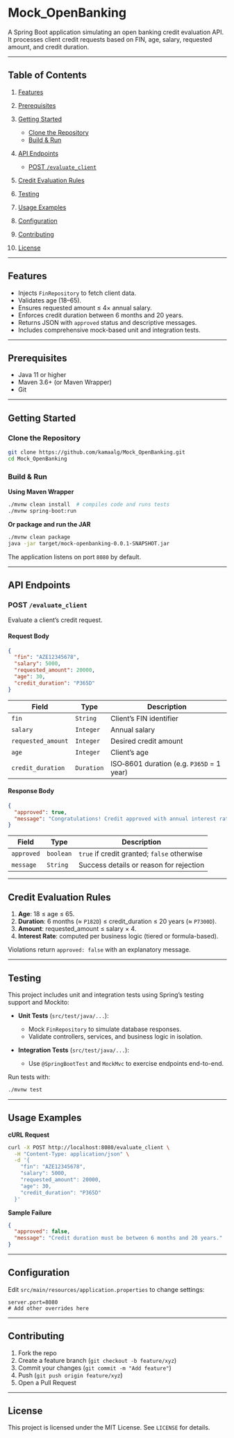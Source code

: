 # Mock_OpenBanking

A Spring Boot application simulating an open banking credit evaluation API. It processes client credit requests based on FIN, age, salary, requested amount, and credit duration.

---

## Table of Contents

1. [Features](#features)
2. [Prerequisites](#prerequisites)
3. [Getting Started](#getting-started)

   * [Clone the Repository](#clone-the-repository)
   * [Build & Run](#build--run)
4. [API Endpoints](#api-endpoints)

   * [POST `/evaluate_client`](#post-evaluate_client)
5. [Credit Evaluation Rules](#credit-evaluation-rules)
6. [Testing](#testing)
7. [Usage Examples](#usage-examples)
8. [Configuration](#configuration)
9. [Contributing](#contributing)
10. [License](#license)

---

## Features

* Injects `FinRepository` to fetch client data.
* Validates age (18–65).
* Ensures requested amount ≤ 4× annual salary.
* Enforces credit duration between 6 months and 20 years.
* Returns JSON with `approved` status and descriptive messages.
* Includes comprehensive mock-based unit and integration tests.

---

## Prerequisites

* Java 11 or higher
* Maven 3.6+ (or Maven Wrapper)
* Git

---

## Getting Started

### Clone the Repository

```bash
git clone https://github.com/kamaalg/Mock_OpenBanking.git
cd Mock_OpenBanking
```

### Build & Run

**Using Maven Wrapper**

```bash
./mvnw clean install  # compiles code and runs tests
./mvnw spring-boot:run
```

**Or package and run the JAR**

```bash
./mvnw clean package
java -jar target/mock-openbanking-0.0.1-SNAPSHOT.jar
```

The application listens on port `8080` by default.

---

## API Endpoints

### POST `/evaluate_client`

Evaluate a client’s credit request.

#### Request Body

```json
{
  "fin": "AZE12345678",
  "salary": 5000,
  "requested_amount": 20000,
  "age": 30,
  "credit_duration": "P365D"
}
```

| Field              | Type       | Description                               |
| ------------------ | ---------- | ----------------------------------------- |
| `fin`              | `String`   | Client’s FIN identifier                   |
| `salary`           | `Integer`  | Annual salary                             |
| `requested_amount` | `Integer`  | Desired credit amount                     |
| `age`              | `Integer`  | Client’s age                              |
| `credit_duration`  | `Duration` | ISO‑8601 duration (e.g. `P365D` = 1 year) |

#### Response Body

```json
{
  "approved": true,
  "message": "Congratulations! Credit approved with annual interest rate 7.50% for amount 20000."
}
```

| Field      | Type      | Description                                 |
| ---------- | --------- | ------------------------------------------- |
| `approved` | `boolean` | `true` if credit granted; `false` otherwise |
| `message`  | `String`  | Success details or reason for rejection     |

---

## Credit Evaluation Rules

1. **Age**: 18 ≤ age ≤ 65.
2. **Duration**: 6 months (≈ `P182D`) ≤ credit\_duration ≤ 20 years (≈ `P7300D`).
3. **Amount**: requested\_amount ≤ salary × 4.
4. **Interest Rate**: computed per business logic (tiered or formula-based).

Violations return `approved: false` with an explanatory message.

---

## Testing

This project includes unit and integration tests using Spring’s testing support and Mockito:

* **Unit Tests** (`src/test/java/...`):

  * Mock `FinRepository` to simulate database responses.
  * Validate controllers, services, and business logic in isolation.

* **Integration Tests** (`src/test/java/...`):

  * Use `@SpringBootTest` and `MockMvc` to exercise endpoints end-to-end.

Run tests with:

```bash
./mvnw test
```

---

## Usage Examples

**cURL Request**

```bash
curl -X POST http://localhost:8080/evaluate_client \
  -H "Content-Type: application/json" \
  -d '{
    "fin": "AZE12345678",
    "salary": 5000,
    "requested_amount": 20000,
    "age": 30,
    "credit_duration": "P365D"
  }'
```

**Sample Failure**

```json
{
  "approved": false,
  "message": "Credit duration must be between 6 months and 20 years."
}
```

---

## Configuration

Edit `src/main/resources/application.properties` to change settings:

```properties
server.port=8080
# Add other overrides here
```

---

## Contributing

1. Fork the repo
2. Create a feature branch (`git checkout -b feature/xyz`)
3. Commit your changes (`git commit -m "Add feature"`)
4. Push (`git push origin feature/xyz`)
5. Open a Pull Request

---

## License

This project is licensed under the MIT License. See `LICENSE` for details.
